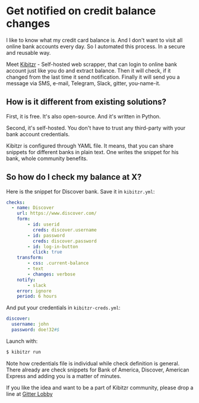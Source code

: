 # Get notified on credit balance changes

I like to know what my credit card balance is.
And I don't want to visit all online bank accounts every day.
So I automated this process. In a secure and reusable way.

Meet [Kibitzr](https://kibitzr.github.io/) - Self-hosted web scrapper,
that can login to online bank account just like you do and extract balance.
Then it will check, if it changed from the last time it send notification.
Finally it will send you a message via SMS, e-mail, Telegram, Slack, gitter, you-name-it.

## How is it different from existing solutions?

First, it is free. It's also open-source. And it's written in Python.

Second, it's self-hosted. You don't have to trust any third-party with your bank account credentials.

Kibitzr is configured through YAML file. It means, that you can share snippets for different banks in plain text.
One writes the snippet for his bank, whole community benefits.

## So how do I check my balance at X?

Here is the snippet for Discover bank. Save it in `kibitzr.yml`:

```yaml
checks:
  - name: Discover
    url: https://www.discover.com/
    form:
        - id: userid
          creds: discover.username
        - id: password
          creds: discover.password
        - id: log-in-button
          click: true
    transform:
        - css: .current-balance
        - text
        - changes: verbose
    notify:
        - slack
    error: ignore
    period: 6 hours
```

And put your credentials in `kibitzr-creds.yml`:

```yaml
discover:
  username: john
  password: doe!32#$
```

Launch with:

```bash
$ kibitzr run
```

Note how credentials file is individual while check definition is general.
There already are check snippets for Bank of America, Discover, American Express and adding you is a matter of minutes.

If you like the idea and want to be a part of Kibitzr community, please drop a line at [Gitter Lobby](https://gitter.im/kibitzr/Lobby)
